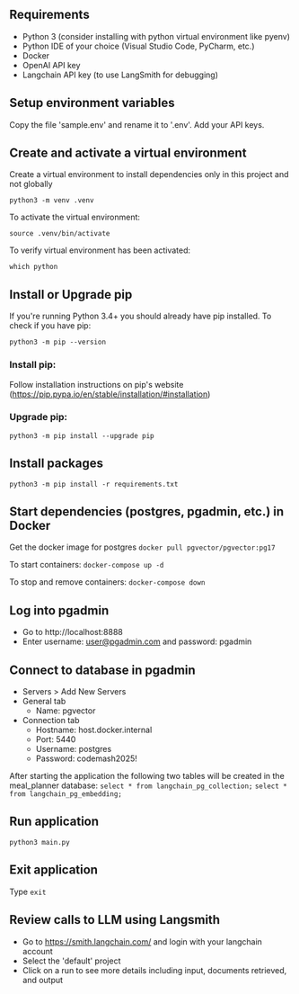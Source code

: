 ## Requirements
* Python 3 (consider installing with python virtual environment like pyenv)
* Python IDE of your choice (Visual Studio Code, PyCharm, etc.)
* Docker
* OpenAI API key
* Langchain API key (to use LangSmith for debugging)

## Setup environment variables
Copy the file 'sample.env' and rename it to '.env'.  Add your API keys.

## Create and activate a virtual environment
Create a virtual environment to install dependencies only in this project and not globally

`python3 -m venv .venv`

To activate the virtual environment:

`source .venv/bin/activate`

To verify virtual environment has been activated:

`which python`

## Install or Upgrade pip

If you're running Python 3.4+ you should already have pip installed. To check if you have pip:

`python3 -m pip --version`

### Install pip:

Follow installation instructions on pip's website (https://pip.pypa.io/en/stable/installation/#installation)

### Upgrade pip:
`python3 -m pip install --upgrade pip`

## Install packages
`python3 -m pip install -r requirements.txt`

## Start dependencies (postgres, pgadmin, etc.) in Docker
Get the docker image for postgres
`docker pull pgvector/pgvector:pg17`

To start containers:
`docker-compose up -d`

To stop and remove containers:
`docker-compose down`

## Log into pgadmin
* Go to http://localhost:8888
* Enter username: user@pgadmin.com and password: pgadmin

## Connect to database in pgadmin
* Servers > Add New Servers
* General tab
    * Name: pgvector
* Connection tab
    * Hostname: host.docker.internal
    * Port: 5440
    * Username: postgres
    * Password: codemash2025!

After starting the application the following two tables will be created in the meal_planner database:
`select * from langchain_pg_collection;`
`select * from langchain_pg_embedding;`

## Run application
`python3 main.py`

## Exit application
Type `exit`

## Review calls to LLM using Langsmith
* Go to https://smith.langchain.com/ and login with your langchain account
* Select the 'default' project
* Click on a run to see more details including input, documents retrieved, and output

